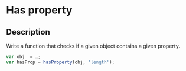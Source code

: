 # Has property

## Description
Write a function that checks if a given object contains a given property.

```js
var obj  = …;
var hasProp = hasProperty(obj, 'length');
```